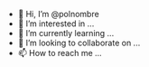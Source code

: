 - 👋 Hi, I’m @polnombre
- 👀 I’m interested in ...
- 🌱 I’m currently learning ...
- 💞️ I’m looking to collaborate on ...
- 📫 How to reach me ...

<!---
polnombre/polnombre is a ✨ special ✨ repository because its `README.md` (this file) appears on your GitHub profile.
You can click the Preview link to take a look at your changes.
--->
